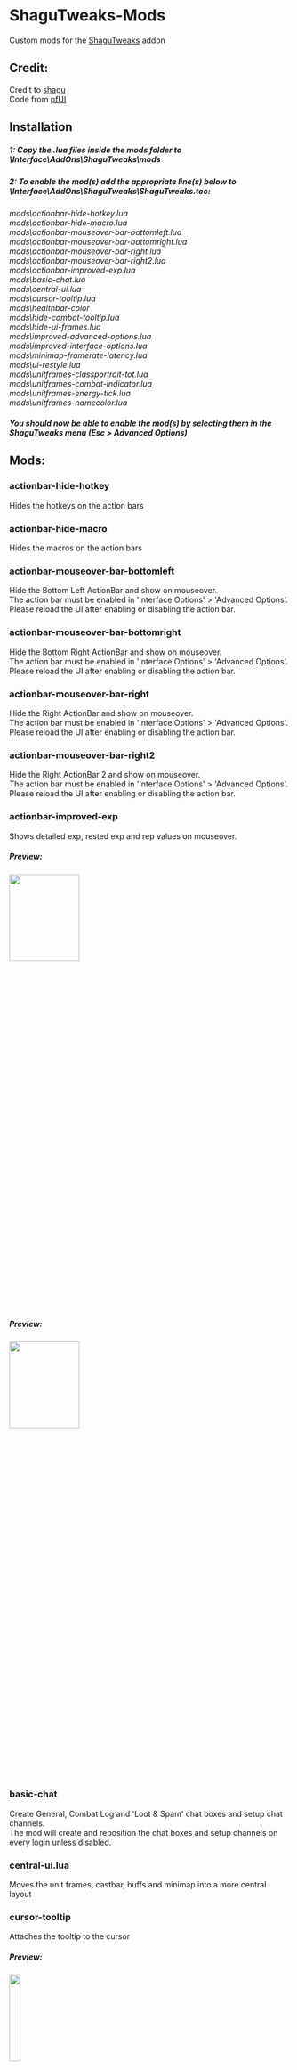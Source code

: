 # ShaguTweaks-Mods
Custom mods for the [ShaguTweaks](https://shagu.org/ShaguTweaks/) addon

## Credit:<br>
Credit to [shagu](https://github.com/shagu)
<br>
Code from [pfUI](https://shagu.org/pfUI/)

## Installation

##### 1: Copy the .lua files inside the mods folder to \Interface\AddOns\ShaguTweaks\mods

##### 2: To enable the mod(s) add the appropriate line(s) below to \Interface\AddOns\ShaguTweaks\ShaguTweaks.toc:

<i>
mods\actionbar-hide-hotkey.lua<br>
mods\actionbar-hide-macro.lua<br>
mods\actionbar-mouseover-bar-bottomleft.lua<br>
mods\actionbar-mouseover-bar-bottomright.lua<br>
mods\actionbar-mouseover-bar-right.lua<br>
mods\actionbar-mouseover-bar-right2.lua<br>
mods\actionbar-improved-exp.lua<br>
mods\basic-chat.lua<br>
mods\central-ui.lua<br>
mods\cursor-tooltip.lua<br>
mods\healthbar-color<br>
mods\hide-combat-tooltip.lua<br>
mods\hide-ui-frames.lua<br>
mods\improved-advanced-options.lua<br>
mods\improved-interface-options.lua<br>
mods\minimap-framerate-latency.lua<br>
mods\ui-restyle.lua<br>
mods\unitframes-classportrait-tot.lua<br>
mods\unitframes-combat-indicator.lua<br>
mods\unitframes-energy-tick.lua<br>
mods\unitframes-namecolor.lua<br>
</i>

##### You should now be able to enable the mod(s) by selecting them in the ShaguTweaks menu (Esc > Advanced Options)

## Mods:

### actionbar-hide-hotkey
Hides the hotkeys on the action bars

### actionbar-hide-macro
Hides the macros on the action bars

### actionbar-mouseover-bar-bottomleft
Hide the Bottom Left ActionBar and show on mouseover.<br>
The action bar must be enabled in 'Interface Options' > 'Advanced Options'.<br>
Please reload the UI after enabling or disabling the action bar.

### actionbar-mouseover-bar-bottomright
Hide the Bottom Right ActionBar and show on mouseover.<br>
The action bar must be enabled in 'Interface Options' > 'Advanced Options'.<br>
Please reload the UI after enabling or disabling the action bar.

### actionbar-mouseover-bar-right
Hide the Right ActionBar and show on mouseover.<br>
The action bar must be enabled in 'Interface Options' > 'Advanced Options'.<br>
Please reload the UI after enabling or disabling the action bar.

### actionbar-mouseover-bar-right2
Hide the Right ActionBar 2 and show on mouseover.<br>
The action bar must be enabled in 'Interface Options' > 'Advanced Options'.<br>
Please reload the UI after enabling or disabling the action bar.

### actionbar-improved-exp
Shows detailed exp, rested exp and rep values on mouseover.

##### Preview:
<img src="https://github.com/GryllsAddons/AddonPreviews/blob/main/ShaguTweaks-Mods/ST_ImpExp1.png" width=50% height=20%/>

##### Preview:
<img src="https://github.com/GryllsAddons/AddonPreviews/blob/main/ShaguTweaks-Mods/ST_ImpExp2.png" width=50% height=20%/>

### basic-chat
Create General, Combat Log and 'Loot & Spam' chat boxes and setup chat channels.<br>
The mod will create and reposition the chat boxes and setup channels on every login unless disabled.

### central-ui.lua
Moves the unit frames, castbar, buffs and minimap into a more central layout

### cursor-tooltip
Attaches the tooltip to the cursor

##### Preview:
<img src="https://raw.githubusercontent.com/GryllsAddons/AddonPreviews/main/ShaguTweaks-Mods/ST_TooltipCursor.png" width=20% height=20%/>

### healthbar-colors
Changes the unitframe and nameplate healthbar color when at 20% health or lower.<br>
Adds Hunter pet healthbar coloring by happiness.<br>
Enemy health will be colored orange<br>
Friendly health will be colored blue<br>

##### Preview:
<img src="https://raw.githubusercontent.com/GryllsAddons/AddonPreviews/main/ShaguTweaks-Mods/ST_Lowhealth2.png" width=30% height=30%/>

### hide-combat-tooltip
Hides the tooltip while in combat<br>
While in combat, holding shift will show the tooltip.

### hide-ui-frames
A framework for hiding UI frames.<br>
Hides the player and pet frame based on conditions.<br>
Additional configuration available in the .lua.

### improved-advanced-options.lua
Advanced Options menu tweaks.

### improved-interface-options
Rescales the interface options menu and removes the background.

### minimap-framerate-latency.lua
Adds a small framerate & latency display to the mini map.<br>
Mouseover to see the high and low framerate and latency for your WoW session.<br>
The color will change in relation to the target values set in the minimap-framerate-latency.lua.

##### Preview:
<img src="https://raw.githubusercontent.com/GryllsAddons/AddonPreviews/main/ShaguTweaks-Mods/ST_FPSMS2.png" width=20% height=20%/><br>

### unitframes-classportrait-tot
Extends class portraits to Target of Target.

##### Preview:
<img src="https://raw.githubusercontent.com/GryllsAddons/AddonPreviews/main/ShaguTweaks-Mods/ST_TOTPortrait.png" width=20% height=20%/>

### unitframes-combat-indicator
Adds a combat indicator to the target frame

##### Preview:
<img src="https://raw.githubusercontent.com/GryllsAddons/AddonPreviews/main/ShaguTweaks-Mods/ST_CombatIndicator.png" width=20% height=20%/>

### unitframes-energy-tick
Adds an energy tick to the player frame.

##### Preview:
<img src="https://github.com/GryllsAddons/AddonPreviews/blob/main/ShaguTweaks-Mods/ST_EnergyTick.png" width=20% height=20%/>

### ui-restyle
Restyles minimap, buff/debuffs, unitframe names and buttons.

##### minimap-restyle
Adds square Tracking and Mail icons and repositions the PVP icon when using the square minimap module.<br>
Restyles the Zone Text, Clock, FPS and MS display.

If you are using the [MinimapButtonBag-vanilla](https://github.com/laytya/MinimapButtonBag-vanilla) or [MinimapButtonBag-TurtleWoW](https://github.com/McPewPew/MinimapButtonBag-TurtleWoW) addon the MinimapButtonBag button will be repositioned below the minimap or clock.<br>
The MinimapButtonBag button will be hidden unless you mouse over it.<br>

##### Preview:
<img src="https://raw.githubusercontent.com/GryllsAddons/AddonPreviews/main/ShaguTweaks-Mods/ST_Restyle.png" width=20% height=20%/>

##### buff-restyle
Restyles buff and debuff font and timer.

##### Preview:
<img src="https://raw.githubusercontent.com/GryllsAddons/AddonPreviews/main/ShaguTweaks-Mods/ST_BuffRestyle.png" width=15% height=15%/>

##### unitframe-name-restyle
Adds an outline to unit names.

##### buttons
Changes button font

### unitframes-namecolor
Adds class and pet coloring (if Warlock or Hunter pet) to the unitframes.
